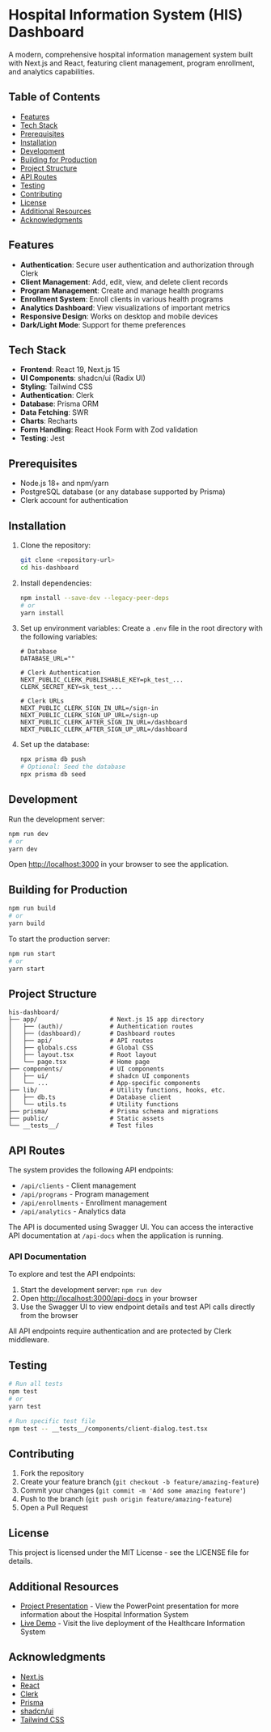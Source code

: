 # Hospital Information System (HIS) Dashboard

A modern, comprehensive hospital information management system built with Next.js and React, featuring client management, program enrollment, and analytics capabilities.

## Table of Contents

- [Features](#features)
- [Tech Stack](#tech-stack)
- [Prerequisites](#prerequisites)
- [Installation](#installation)
- [Development](#development)
- [Building for Production](#building-for-production)
- [Project Structure](#project-structure)
- [API Routes](#api-routes)
- [Testing](#testing)
- [Contributing](#contributing)
- [License](#license)
- [Additional Resources](#additional-resources)
- [Acknowledgments](#acknowledgments)

## Features

- **Authentication**: Secure user authentication and authorization through Clerk
- **Client Management**: Add, edit, view, and delete client records
- **Program Management**: Create and manage health programs
- **Enrollment System**: Enroll clients in various health programs
- **Analytics Dashboard**: View visualizations of important metrics
- **Responsive Design**: Works on desktop and mobile devices
- **Dark/Light Mode**: Support for theme preferences

## Tech Stack

- **Frontend**: React 19, Next.js 15
- **UI Components**: shadcn/ui (Radix UI)
- **Styling**: Tailwind CSS
- **Authentication**: Clerk
- **Database**: Prisma ORM
- **Data Fetching**: SWR
- **Charts**: Recharts
- **Form Handling**: React Hook Form with Zod validation
- **Testing**: Jest

## Prerequisites

- Node.js 18+ and npm/yarn
- PostgreSQL database (or any database supported by Prisma)
- Clerk account for authentication

## Installation

1. Clone the repository:
   ```bash
   git clone <repository-url>
   cd his-dashboard
   ```

2. Install dependencies:
   ```bash
   npm install --save-dev --legacy-peer-deps
   # or
   yarn install
   ```

3. Set up environment variables:
   Create a `.env` file in the root directory with the following variables:
   ```
   # Database
   DATABASE_URL=""
   
   # Clerk Authentication
   NEXT_PUBLIC_CLERK_PUBLISHABLE_KEY=pk_test_...
   CLERK_SECRET_KEY=sk_test_...
   
   # Clerk URLs
   NEXT_PUBLIC_CLERK_SIGN_IN_URL=/sign-in
   NEXT_PUBLIC_CLERK_SIGN_UP_URL=/sign-up
   NEXT_PUBLIC_CLERK_AFTER_SIGN_IN_URL=/dashboard
   NEXT_PUBLIC_CLERK_AFTER_SIGN_UP_URL=/dashboard
   ```

4. Set up the database:
   ```bash
   npx prisma db push
   # Optional: Seed the database
   npx prisma db seed
   ```

## Development

Run the development server:

```bash
npm run dev
# or
yarn dev
```

Open [http://localhost:3000](http://localhost:3000) in your browser to see the application.

## Building for Production

```bash
npm run build
# or
yarn build
```

To start the production server:

```bash
npm run start
# or
yarn start
```

## Project Structure

```
his-dashboard/
├── app/                    # Next.js 15 app directory
│   ├── (auth)/             # Authentication routes
│   ├── (dashboard)/        # Dashboard routes
│   ├── api/                # API routes
│   ├── globals.css         # Global CSS
│   ├── layout.tsx          # Root layout
│   └── page.tsx            # Home page
├── components/             # UI components
│   ├── ui/                 # shadcn UI components
│   └── ...                 # App-specific components
├── lib/                    # Utility functions, hooks, etc.
│   ├── db.ts               # Database client
│   └── utils.ts            # Utility functions
├── prisma/                 # Prisma schema and migrations
├── public/                 # Static assets
└── __tests__/              # Test files
```

## API Routes

The system provides the following API endpoints:

- `/api/clients` - Client management
- `/api/programs` - Program management
- `/api/enrollments` - Enrollment management
- `/api/analytics` - Analytics data

The API is documented using Swagger UI. You can access the interactive API documentation at `/api-docs` when the application is running.

### API Documentation

To explore and test the API endpoints:

1. Start the development server: `npm run dev`
2. Open [http://localhost:3000/api-docs](http://localhost:3000/api-docs) in your browser
3. Use the Swagger UI to view endpoint details and test API calls directly from the browser

All API endpoints require authentication and are protected by Clerk middleware.

## Testing

```bash
# Run all tests
npm test
# or
yarn test

# Run specific test file
npm test -- __tests__/components/client-dialog.test.tsx
```

## Contributing

1. Fork the repository
2. Create your feature branch (`git checkout -b feature/amazing-feature`)
3. Commit your changes (`git commit -m 'Add some amazing feature'`)
4. Push to the branch (`git push origin feature/amazing-feature`)
5. Open a Pull Request

## License

This project is licensed under the MIT License - see the LICENSE file for details.

## Additional Resources

- [Project Presentation](https://docs.google.com/presentation/d/1k0KZSmtPdvd_yugQWKHj3xVOjZ3JVD4hzCEbLBSY2-A/edit?usp=sharing) - View the PowerPoint presentation for more information about the Hospital Information System
- [Live Demo](https://his-green.vercel.app) - Visit the live deployment of the Healthcare Information System

## Acknowledgments

- [Next.js](https://nextjs.org/)
- [React](https://reactjs.org/)
- [Clerk](https://clerk.dev/)
- [Prisma](https://www.prisma.io/)
- [shadcn/ui](https://ui.shadcn.com/)
- [Tailwind CSS](https://tailwindcss.com/)
